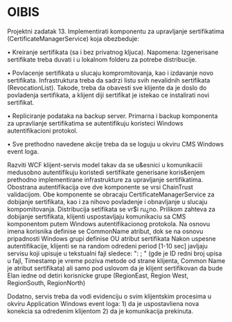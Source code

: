 # OIBIS
Projektni zadatak 13.
Implementirati komponentu za upravljanje sertifikatima (CertificateManagerService) koja obezbeduje:

• Kreiranje sertifikata (sa i bez privatnog kljuca). Napomena: Izgenerisane sertifikate treba duvati i u lokalnom folderu za potrebe distribucije.

• Povlacenje sertifikata u slucaju kompromitovanja, kao i izdavanje novo sertifikata.
Infrastruktura treba da sadrzi listu svih nevalidnih sertifikata (RevocationList). Takode, treba da obavesti sve klijente da je doslo do povladenja sertifikata, a klijent diji sertifikat je istekao ce instalirati novi sertifikat.

• Repliciranje podataka na backup server. Primarna i backup komponenta za upravlianje sertifikatima se autentifikuju koristeci Windows autentifikacioni protokol.

• Sve prethodno navedene akcije treba da se loguju u okviru CMS Windows event loga.

Razviti WCF klijent-servis model takav da se u&esnici u komunikaciii medusobno autentifikuju koristedi sertifikate generisane koris&enjem prethodno implementirane infrastrukture za upravljanje sertifikatima. Obostrana autentifikacija ove dve komponente se vrsi ChainTrust validacijom. Obe komponente se obracaju CertificateManagerService za dobijanje sertifikata, kao i za nihovo povladenje i obnavljanje u slucaju kompomitovanja. Distribucija setifikata se vr$i ru¿no.
Prilikom zahteva za dobijanje sertifikata, klijenti uspostavljaju komunikaciu sa CMS komponentom putem Windows autentifikacionog protokola. Na osnovu imena korisnika definise se CommonName atribut, dok se na osnovu pripadnosti Windows grupi definise OU atribut sertifikata
Nakon uspesne autentifikacije, klijenti se na random odredeni period [1-10 sec] javljaju servisu koji upisuje u tekstualni fajl sledece: "<ID>: <Timestamp>; <CommonName>" (gde je ID redni broj upisa u fajl, Timestamp je vreme poziva metode od strane klijenta, Common Name je atribut sertifikata) ali samo pod uslovom da je klijent sertifikovan da bude Elan iedne od detiri korisnicke grupe (RegionEast, Region West, RegionSouth, RegionNorth)

Dodatno, servis treba da vodi evidenciju o svim klijentskim procesima u okviru Application Windows event loga: 1) da je uspostavliena nova konekcia sa odredenim klijentom 2) da je komunikacija prekinuta.
